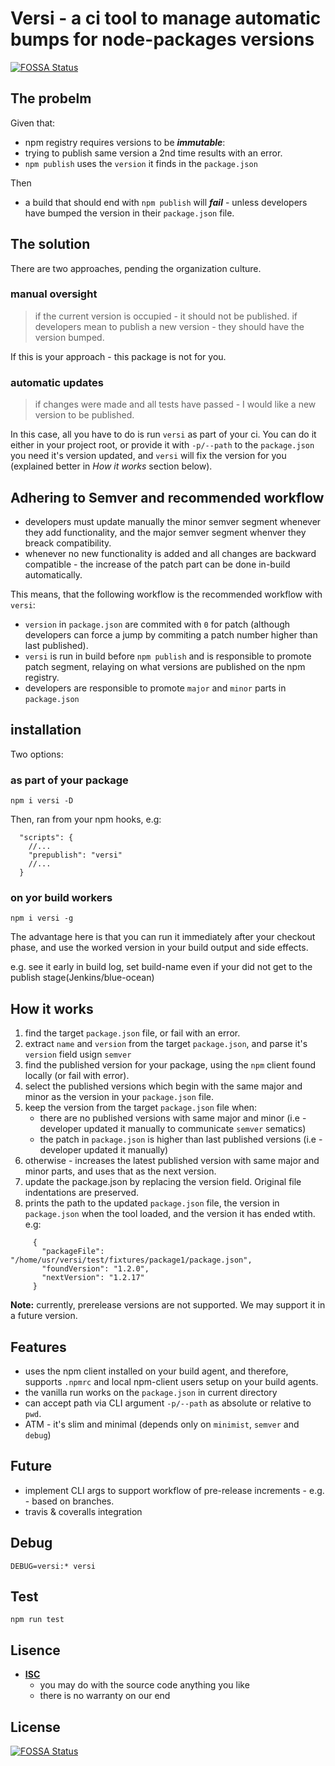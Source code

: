 # Versi - a ci tool to manage automatic bumps for node-packages versions
[![FOSSA Status](https://app.fossa.com/api/projects/git%2Bgithub.com%2Fosher%2Fversi.svg?type=shield)](https://app.fossa.com/projects/git%2Bgithub.com%2Fosher%2Fversi?ref=badge_shield)


## The probelm
Given that:
- npm registry requires versions to be ***immutable***:
- trying to publish same version a 2nd time results with an error.
- `npm publish` uses the `version` it finds in the `package.json`

Then
- a build that should end with `npm publish` will ***fail*** - unless developers have bumped the version in their `package.json` file.

## The solution

There are two approaches, pending the organization culture.

### manual oversight
 > if the current version is occupied - it should not be published.
 > if developers mean to publish a new version - they should have the version bumped.

If this is your approach - this package is not for you.

### automatic updates
 > if changes were made and all tests have passed - I would like a new version to be published.

In this case, all you have to do is run `versi` as part of your ci.
You can do it either in your project root, or provide it with `-p/--path` to the `package.json` you need it's version updated, and `versi` will fix the version for you (explained better in *How it works* section below).

## Adhering to Semver and recommended workflow
 - developers must update manually the minor semver segment whenever they add functionality, and the major semver segment whenver they breack compatibility.
 - whenever no new functionality is added and all changes are backward compatible - the increase of the patch part can be done in-build automatically.

This means, that the following workflow is the recommended workflow with `versi`:
 - `version` in `package.json` are commited with `0` for patch (although developers can force a jump by commiting a patch number higher than last published).
 - `versi` is run in build before `npm publish` and is responsible to promote patch segment, relaying on what versions are published on the npm registry.
 - developers are responsible to promote `major` and `minor` parts in `package.json`

## installation

Two options:

### as part of your package

```
npm i versi -D
```

Then, ran from your npm hooks, e.g:

```
  "scripts": {
    //...
    "prepublish": "versi"
    //...
  }
```

### on yor build workers

```
npm i versi -g
```

The advantage here is that you can run it immediately after your checkout phase, and use the worked version in your build output and side effects.

e.g. see it early in build log, set build-name even if your did not get to the publish stage(Jenkins/blue-ocean)

## How it works
1. find the target `package.json` file, or fail with an error.
2. extract `name` and `version` from the target `package.json`, and parse it's `version` field usign `semver`
3. find the published version for your package, using the `npm` client found locally (or fail with error).
4. select the published versions which begin with the same major and minor as the version in your `package.json` file.
5. keep the version from the target `package.json` file when:
    - there are no published versions with same major and minor (i.e - developer updated it manually to communicate `semver` sematics)
    - the patch in `package.json` is higher than last published versions (i.e - developer updated it manually)
6. otherwise - increases the latest published version with same major and minor parts, and uses that as the next version.
7. update the package.json by replacing the version field. Original file indentations are preserved.
8. prints the path to the updated `package.json` file, the version in `package.json` when the tool loaded, and the version it has ended wtith. e.g:
```
     { 
       "packageFile": "/home/usr/versi/test/fixtures/package1/package.json",
       "foundVersion": "1.2.0",
       "nextVersion": "1.2.17"
     }
```

**Note:** currently, prerelease versions are not supported. We may support it in a future version.

## Features
- uses the npm client installed on your build agent, and therefore, supports `.npmrc` and local npm-client users setup on your build agents.
- the vanilla run works on the `package.json` in current directory
- can accept path via CLI argument `-p/--path` as absolute or relative to `pwd`.
- ATM - it's slim and minimal (depends only on `minimist`, `semver` and `debug`)

## Future
- implement CLI args to support workflow of pre-release increments - e.g. - based on branches.
- travis & coveralls integration

## Debug
```
DEBUG=versi:* versi
```

## Test
```
npm run test
```

## Lisence
- [**ISC**](https://choosealicense.com/licenses/isc/)
   - you may do with the source code anything you like
   - there is no warranty on our end


## License
[![FOSSA Status](https://app.fossa.com/api/projects/git%2Bgithub.com%2Fosher%2Fversi.svg?type=large)](https://app.fossa.com/projects/git%2Bgithub.com%2Fosher%2Fversi?ref=badge_large)